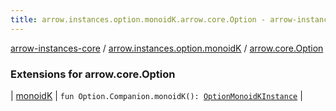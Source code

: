 ```yaml
---
title: arrow.instances.option.monoidK.arrow.core.Option - arrow-instances-core
---
```


[arrow-instances-core](../../index.html) / [arrow.instances.option.monoidK](../index.html) / [arrow.core.Option](./index.html)

### Extensions for arrow.core.Option

| [monoidK](monoid-k.html) | `fun Option.Companion.monoidK(): `[`OptionMonoidKInstance`](../../arrow.instances/-option-monoid-k-instance/index.html) |

